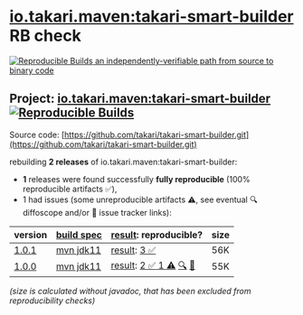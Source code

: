 [io.takari.maven:takari-smart-builder](https://central.sonatype.com/artifact/io.takari.maven/takari-smart-builder/versions) RB check
=======

[![Reproducible Builds](https://reproducible-builds.org/images/logos/rb.svg) an independently-verifiable path from source to binary code](https://reproducible-builds.org/)

## Project: [io.takari.maven:takari-smart-builder](https://central.sonatype.com/artifact/io.takari.maven/takari-smart-builder/versions) [![Reproducible Builds](https://img.shields.io/endpoint?url=https://raw.githubusercontent.com/jvm-repo-rebuild/reproducible-central/master/content/io/takari/maven/takari-smart-builder/badge.json)](https://github.com/jvm-repo-rebuild/reproducible-central/blob/master/content/io/takari/maven/takari-smart-builder/README.md)

Source code: [https://github.com/takari/takari-smart-builder.git](https://github.com/takari/takari-smart-builder.git)

rebuilding **2 releases** of io.takari.maven:takari-smart-builder:
- **1** releases were found successfully **fully reproducible** (100% reproducible artifacts :white_check_mark:),
- 1 had issues (some unreproducible artifacts :warning:, see eventual :mag: diffoscope and/or :memo: issue tracker links):

| version | [build spec](/BUILDSPEC.md) | [result](https://reproducible-builds.org/docs/jvm/): reproducible? | size |
| -- | --------- | ------ | -- |
| [1.0.1](https://central.sonatype.com/artifact/io.takari.maven/takari-smart-builder/1.0.1/pom) | [mvn jdk11](takari-smart-builder-1.0.1.buildspec) | [result](takari-smart-builder-1.0.1.buildinfo): [3 :white_check_mark: ](takari-smart-builder-1.0.1.buildcompare) | 56K |
| [1.0.0](https://central.sonatype.com/artifact/io.takari.maven/takari-smart-builder/1.0.0/pom) | [mvn jdk11](takari-smart-builder-1.0.0.buildspec) | [result](takari-smart-builder-1.0.0.buildinfo): [2 :white_check_mark:  1 :warning:](takari-smart-builder-1.0.0.buildcompare) [:mag:](takari-smart-builder-1.0.0.diffoscope) [:memo:](https://github.com/takari/takari-lifecycle/issues/171) | 55K |

<i>(size is calculated without javadoc, that has been excluded from reproducibility checks)</i>
